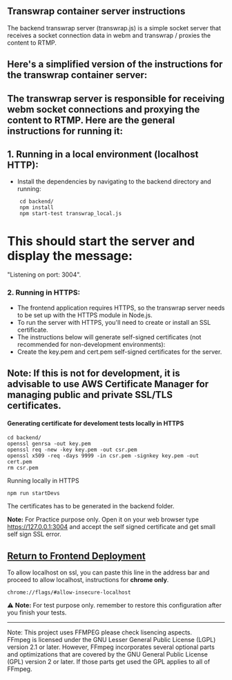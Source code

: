 ## Transwrap container server instructions

The backend transwrap server (transwrap.js) is a simple socket server that receives a socket connection data in webm and transwrap / proxies the content to RTMP.


## Here's a simplified version of the instructions for the transwrap container server:

## The transwrap server is responsible for receiving webm socket connections and proxying the content to RTMP. Here are the general instructions for running it:

## 1. Running in a local environment (localhost HTTP): 
- Install the dependencies by navigating to the backend directory and running: 

```
    cd backend/
    npm install
    npm start-test transwrap_local.js
```

#  This should start the server and display the message: 
"Listening on port: 3004".

### 2. Running in HTTPS: 
- The frontend application requires HTTPS, so the transwrap server needs to be set up with the HTTPS module in Node.js. 
- To run the server with HTTPS, you'll need to create or install an SSL certificate. 
- The instructions below will generate self-signed certificates (not recommended for non-development environments): 
- Create the key.pem and cert.pem self-signed certificates for the server. 
## Note: If this is not for development, it is advisable to use AWS Certificate Manager for managing public and private SSL/TLS certificates.

#### Generating certificate for develoment tests locally in HTTPS

```
cd backend/
openssl genrsa -out key.pem
openssl req -new -key key.pem -out csr.pem
openssl x509 -req -days 9999 -in csr.pem -signkey key.pem -out cert.pem
rm csr.pem
```

Running locally in HTTPS

```
npm run startDevs
```

The certificates has to be generated in the backend folder.

**Note:** For Practice purpose only.
Open it on your web browser type https://127.0.0.1:3004 and accept the self signed certificate and get small self sign SSL error.

## [Return to Frontend Deployment](../frontend/README.md)

To allow localhost on ssl, you can paste this line in the address bar and proceed to allow localhost, instructions for 
**chrome only**. 

```chrome://flags/#allow-insecure-localhost```

:warning: **Note:** For test purpose only. remember to restore this configuration after you finish your tests.

-------
Note: This project uses FFMPEG 
please check lisencing aspects.  
FFmpeg is licensed under the GNU Lesser General Public License (LGPL) version 2.1 or later. 
However, FFmpeg incorporates several optional parts and optimizations that are covered by the GNU General Public License (GPL) version 2 or later. 
If those parts get used the GPL applies to all of FFmpeg.
